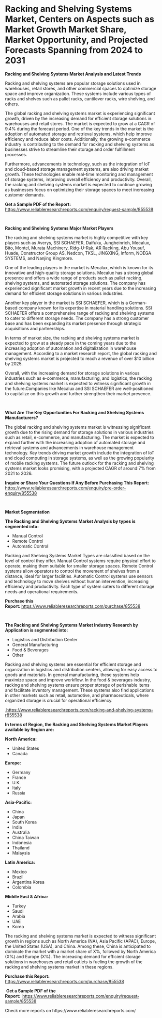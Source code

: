 <p><h1>Racking and Shelving Systems Market, Centers on Aspects such as Market Growth Market Share, Market Opportunity, and Projected Forecasts Spanning from 2024 to 2031</h1></p><p><strong>Racking and Shelving Systems Market Analysis and Latest Trends</strong></p>
<p><p>Racking and shelving systems are popular storage solutions used in warehouses, retail stores, and other commercial spaces to optimize storage space and improve organization. These systems include various types of racks and shelves such as pallet racks, cantilever racks, wire shelving, and others.</p><p>The global racking and shelving systems market is experiencing significant growth, driven by the increasing demand for efficient storage solutions in warehouses and retail stores. The market is expected to grow at a CAGR of 9.4% during the forecast period. One of the key trends in the market is the adoption of automated storage and retrieval systems, which help improve efficiency and reduce labor costs. Additionally, the growing e-commerce industry is contributing to the demand for racking and shelving systems as businesses strive to streamline their storage and order fulfillment processes.</p><p>Furthermore, advancements in technology, such as the integration of IoT and cloud-based storage management systems, are also driving market growth. These technologies enable real-time monitoring and management of storage systems, improving overall efficiency and productivity. Overall, the racking and shelving systems market is expected to continue growing as businesses focus on optimizing their storage spaces to meet increasing customer demands.</p></p>
<p><strong>Get a Sample PDF of the Report:&nbsp;</strong> <a href="https://www.reliableresearchreports.com/enquiry/request-sample/855538">https://www.reliableresearchreports.com/enquiry/request-sample/855538</a></p>
<p>&nbsp;</p>
<p><strong>Racking and Shelving Systems Major Market Players</strong></p>
<p><p>The racking and shelving systems market is highly competitive with key players such as Averys, SSI SCHAEFER, Daifuku, Jungheinrich, Mecalux, Bito, Montel, Murata Machinery, Ridg-U-Rak, AR Racking, Abu Yousuf, Huade, Constructor Group AS, Nedcon, TKSL, JINGXING, Inform, NOEGA SYSTEMS, and Nanjing Kingmore.</p><p>One of the leading players in the market is Mecalux, which is known for its innovative and high-quality storage solutions. Mecalux has a strong global presence and offers a wide range of products such as pallet racking, shelving systems, and automated storage solutions. The company has experienced significant market growth in recent years due to the increasing demand for efficient storage solutions in various industries.</p><p>Another key player in the market is SSI SCHAEFER, which is a German-based company known for its expertise in material handling solutions. SSI SCHAEFER offers a comprehensive range of racking and shelving systems to cater to different storage needs. The company has a strong customer base and has been expanding its market presence through strategic acquisitions and partnerships.</p><p>In terms of market size, the racking and shelving systems market is expected to grow at a steady pace in the coming years due to the increasing adoption of automation and digitalization in warehouse management. According to a market research report, the global racking and shelving systems market is projected to reach a revenue of over $10 billion by 2025.</p><p>Overall, with the increasing demand for storage solutions in various industries such as e-commerce, manufacturing, and logistics, the racking and shelving systems market is expected to witness significant growth in the future.Companies like Mecalux and SSI SCHAEFER are well-positioned to capitalize on this growth and further strengthen their market presence.</p></p>
<p>&nbsp;</p>
<p><strong>What Are The Key Opportunities For Racking and Shelving Systems Manufacturers?</strong></p>
<p><p>The global racking and shelving systems market is witnessing significant growth due to the rising demand for storage solutions in various industries such as retail, e-commerce, and manufacturing. The market is expected to expand further with the increasing adoption of automated storage and retrieval systems and advancements in warehouse management technology. Key trends driving market growth include the integration of IoT and cloud computing in storage systems, as well as the growing popularity of mobile racking systems. The future outlook for the racking and shelving systems market looks promising, with a projected CAGR of around 7% from 2021 to 2026.</p></p>
<p><strong>Inquire or Share Your Questions If Any Before Purchasing This Report:</strong> <a href="https://www.reliableresearchreports.com/enquiry/pre-order-enquiry/855538">https://www.reliableresearchreports.com/enquiry/pre-order-enquiry/855538</a></p>
<p>&nbsp;</p>
<p><strong>Market Segmentation</strong></p>
<p><strong>The Racking and Shelving Systems Market Analysis by types is segmented into:</strong></p>
<p><ul><li>Manual Control</li><li>Remote Control</li><li>Automatic Control</li></ul></p>
<p><p>Racking and Shelving Systems Market Types are classified based on the level of control they offer. Manual Control systems require physical effort to operate, making them suitable for smaller storage spaces. Remote Control systems allow operators to control the movement of shelves from a distance, ideal for larger facilities. Automatic Control systems use sensors and technology to move shelves without human intervention, increasing efficiency and productivity. Each type of system caters to different storage needs and operational requirements.</p></p>
<p><strong>Purchase this Report:&nbsp;</strong><a href="https://www.reliableresearchreports.com/purchase/855538">https://www.reliableresearchreports.com/purchase/855538</a></p>
<p>&nbsp;</p>
<p><strong>The Racking and Shelving Systems Market Industry Research by Application is segmented into:</strong></p>
<p><ul><li>Logistics and Distribution Center</li><li>General Manufacturing</li><li>Food & Beverages</li><li>Other</li></ul></p>
<p><p>Racking and shelving systems are essential for efficient storage and organization in logistics and distribution centers, allowing for easy access to goods and materials. In general manufacturing, these systems help maximize space and improve workflow. In the food & beverages industry, racking and shelving systems ensure proper storage of perishable items and facilitate inventory management. These systems also find applications in other markets such as retail, automotive, and pharmaceuticals, where organized storage is crucial for operational efficiency.</p></p>
<p><a href="https://www.reliableresearchreports.com/racking-and-shelving-systems-r855538">&nbsp;https://www.reliableresearchreports.com/racking-and-shelving-systems-r855538</a></p>
<p><strong>In terms of Region, the Racking and Shelving Systems Market Players available by Region are:</strong></p>
<p>
    <p> <strong> North America: </strong>
        <ul>
            <li>United States</li>
            <li>Canada</li>
        </ul>
        </p> 
    <p> <strong> Europe: </strong>
        <ul>
            <li>Germany</li>
            <li>France</li>
            <li>U.K.</li>
            <li>Italy</li>
            <li>Russia</li>
        </ul>
        </p> 
    <p> <strong> Asia-Pacific: </strong>
        <ul>
            <li>China</li>
            <li>Japan</li>
            <li>South Korea</li>
            <li>India</li>
            <li>Australia</li>
            <li>China Taiwan</li>
            <li>Indonesia</li>
            <li>Thailand</li>
            <li>Malaysia</li>
        </ul>
        </p> 
    <p> <strong> Latin America: </strong>
        <ul>
            <li>Mexico</li>
            <li>Brazil</li>
            <li>Argentina Korea</li>
            <li>Colombia</li>
        </ul>
        </p> 
    <p> <strong> Middle East & Africa: </strong>
        <ul>
            <li>Turkey</li>
            <li>Saudi</li>
            <li>Arabia</li>
            <li>UAE</li>
            <li>Korea</li>
        </ul>
    </p>
    </p>
<p><p>The racking and shelving systems market is expected to witness significant growth in regions such as North America (NA), Asia Pacific (APAC), Europe, the United States (USA), and China. Among these, China is anticipated to dominate the market with a market share of X%, followed by North America (X%) and Europe (X%). The increasing demand for efficient storage solutions in warehouses and retail outlets is fueling the growth of the racking and shelving systems market in these regions.</p></p>
<p><strong>Purchase this Report: </strong><a href="https://www.reliableresearchreports.com/purchase/855538">https://www.reliableresearchreports.com/purchase/855538</a></p>
<p>&nbsp;<strong>Get a Sample PDF of the Report:&nbsp;&nbsp;</strong><a href="https://www.reliableresearchreports.com/enquiry/request-sample/855538">https://www.reliableresearchreports.com/enquiry/request-sample/855538</a></p>
<p><strong></strong></p>
<p>Check more reports on https://www.reliableresearchreports.com/</p>